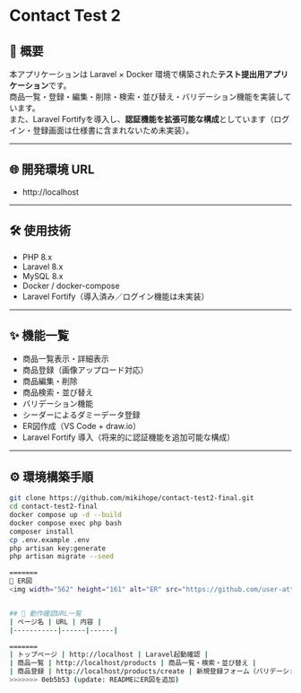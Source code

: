 # Contact Test 2

## 📖 概要
本アプリケーションは Laravel × Docker 環境で構築された**テスト提出用アプリケーション**です。  
商品一覧・登録・編集・削除・検索・並び替え・バリデーション機能を実装しています。  
また、Laravel Fortifyを導入し、**認証機能を拡張可能な構成**としています（ログイン・登録画面は仕様書に含まれないため未実装）。

---

## 🌐 開発環境 URL
- http://localhost

---

## 🛠 使用技術
- PHP 8.x  
- Laravel 8.x  
- MySQL 8.x  
- Docker / docker-compose  
- Laravel Fortify（導入済み／ログイン機能は未実装）

---

## ✨ 機能一覧
- 商品一覧表示・詳細表示  
- 商品登録（画像アップロード対応）  
- 商品編集・削除  
- 商品検索・並び替え  
- バリデーション機能  
- シーダーによるダミーデータ登録  
- ER図作成（VS Code + draw.io）  
- Laravel Fortify 導入（将来的に認証機能を追加可能な構成）

---

## ⚙️ 環境構築手順
```bash
git clone https://github.com/mikihope/contact-test2-final.git
cd contact-test2-final
docker compose up -d --build
docker compose exec php bash
composer install
cp .env.example .env
php artisan key:generate
php artisan migrate --seed

=======
🧩 ER図
<img width="562" height="161" alt="ER" src="https://github.com/user-attachments/assets/ca49c7cb-0fb4-4749-aeeb-898f9c4c204b" />


## 📍 動作確認URL一覧
| ページ名 | URL | 内容 |
|-----------|------|------|

=======
| トップページ | http://localhost | Laravel起動確認 |
| 商品一覧 | http://localhost/products | 商品一覧・検索・並び替え |
| 商品登録 | http://localhost/products/create | 新規登録フォーム（バリデーション確認） |
>>>>>>> 0eb5b53 (update: READMEにER図を追加)


